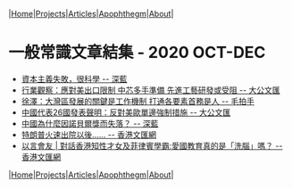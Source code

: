 |[Home](/README.md)|[Projects](/projects.md)|[Articles](/articles.md)|[Apophthegm](/apophthegm.md)|[About](/about.md)|

# 一般常識文章結集 - 2020 OCT-DEC

- [資本主義失敗，很科學 -- 深藍](https://www.bastillepost.com/hongkong/article/7247342-%e8%b3%87%e6%9c%ac%e4%b8%bb%e7%be%a9%e5%a4%b1%e6%95%97%ef%bc%8c%e5%be%88%e7%a7%91%e5%ad%b8%e5%be%88%e5%af%a6%e9%9a%9b)  
- [行業觀察：應對美出口限制 中芯多手準備 先進工藝研發或受阻 -- 大公文匯](https://www.tkww.hk/a/202010/05/AP5f7b0c81e4b057813e0c6b8c.html)  
- [徐澤：大灣區發展的關鍵是工作機制 打通各要素首務是人 -- 毛拍手](https://www.bastillepost.com/hongkong/article/7251567-%e5%be%90%e6%be%a4%ef%bc%9a%e5%a4%a7%e7%81%a3%e5%8d%80%e7%99%bc%e5%b1%95%e7%9a%84%e9%97%9c%e9%8d%b5%e6%98%af%e5%b7%a5%e4%bd%9c%e6%a9%9f%e5%88%b6-%e6%89%93%e9%80%9a%e5%90%84%e8%a6%81%e7%b4%a0%e9%a6%96)  
- [中國代表26國發表聲明：反對美歐單邊強制措施 -- 大公文匯](https://www.tkww.hk/a/202010/06/AP5f7c13e0e4b057813e0c8889.html)  
- [中國為什麼因諾貝爾獎而失落？ -- 深藍](https://www.bastillepost.com/hongkong/article/7254286-%e4%b8%ad%e5%9c%8b%e7%82%ba%e4%bb%80%e9%ba%bc%e5%9b%a0%e8%ab%be%e8%b2%9d%e7%88%be%e7%8d%8e%e8%80%8c%e5%a4%b1%e8%90%bd%ef%bc%9f)  
- [特朗普火速出院以後……  -- 香港文匯網](https://mp.weixin.qq.com/s/SuRIAD3MQ-5aCoKVd6jkFg)  
- [以言會友 | 對話香港知性才女及菲律賓學霸:愛國教育真的是「洗腦」嗎？ -- 香港文匯網](https://www.wenweipo.com/a/202010/06/AP5f7c61a1e4b04dd69b399f0c.html)  

|[Home](/README.md)|[Projects](/projects.md)|[Articles](/articles.md)|[Apophthegm](/apophthegm.md)|[About](/about.md)|
